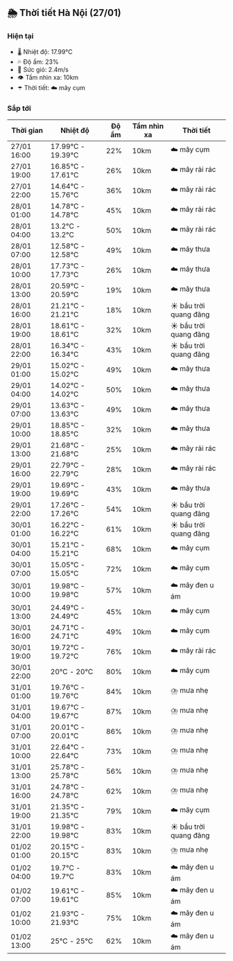 ## 🌦️ Thời tiết Hà Nội (27/01)

### Hiện tại

- 🌡️ Nhiệt độ: 17.99℃
- 💦 Độ ẩm: 23%
- 💨 Sức gió: 2.4m/s
- 👁️ Tầm nhìn xa: 10km
- ☂️ Thời tiết: ☁️ mây cụm

### Sắp tới

| Thời gian | Nhiệt độ | Độ ẩm | Tầm nhìn xa | Thời tiết |
| --- | --- | --- | --- | --- |
| 27/01 16:00 | 17.99℃ - 19.39℃ | 22% | 10km | ☁️ mây cụm |
| 27/01 19:00 | 16.85℃ - 17.61℃ | 26% | 10km | ☁️ mây rải rác |
| 27/01 22:00 | 14.64℃ - 15.76℃ | 36% | 10km | ☁️ mây rải rác |
| 28/01 01:00 | 14.78℃ - 14.78℃ | 45% | 10km | ☁️ mây rải rác |
| 28/01 04:00 | 13.2℃ - 13.2℃ | 50% | 10km | ☁️ mây rải rác |
| 28/01 07:00 | 12.58℃ - 12.58℃ | 49% | 10km | ☁️ mây thưa |
| 28/01 10:00 | 17.73℃ - 17.73℃ | 26% | 10km | ☁️ mây thưa |
| 28/01 13:00 | 20.59℃ - 20.59℃ | 19% | 10km | ☁️ mây thưa |
| 28/01 16:00 | 21.21℃ - 21.21℃ | 18% | 10km | ☀️ bầu trời quang đãng |
| 28/01 19:00 | 18.61℃ - 18.61℃ | 32% | 10km | ☀️ bầu trời quang đãng |
| 28/01 22:00 | 16.34℃ - 16.34℃ | 43% | 10km | ☀️ bầu trời quang đãng |
| 29/01 01:00 | 15.02℃ - 15.02℃ | 49% | 10km | ☁️ mây thưa |
| 29/01 04:00 | 14.02℃ - 14.02℃ | 50% | 10km | ☁️ mây thưa |
| 29/01 07:00 | 13.63℃ - 13.63℃ | 49% | 10km | ☁️ mây thưa |
| 29/01 10:00 | 18.85℃ - 18.85℃ | 32% | 10km | ☁️ mây thưa |
| 29/01 13:00 | 21.68℃ - 21.68℃ | 25% | 10km | ☁️ mây rải rác |
| 29/01 16:00 | 22.79℃ - 22.79℃ | 28% | 10km | ☁️ mây rải rác |
| 29/01 19:00 | 19.69℃ - 19.69℃ | 43% | 10km | ☁️ mây thưa |
| 29/01 22:00 | 17.26℃ - 17.26℃ | 54% | 10km | ☀️ bầu trời quang đãng |
| 30/01 01:00 | 16.22℃ - 16.22℃ | 61% | 10km | ☀️ bầu trời quang đãng |
| 30/01 04:00 | 15.21℃ - 15.21℃ | 68% | 10km | ☁️ mây cụm |
| 30/01 07:00 | 15.05℃ - 15.05℃ | 72% | 10km | ☁️ mây cụm |
| 30/01 10:00 | 19.98℃ - 19.98℃ | 57% | 10km | ☁️ mây đen u ám |
| 30/01 13:00 | 24.49℃ - 24.49℃ | 45% | 10km | ☁️ mây cụm |
| 30/01 16:00 | 24.71℃ - 24.71℃ | 49% | 10km | ☁️ mây cụm |
| 30/01 19:00 | 19.72℃ - 19.72℃ | 76% | 10km | ☁️ mây rải rác |
| 30/01 22:00 | 20℃ - 20℃ | 80% | 10km | ☁️ mây cụm |
| 31/01 01:00 | 19.76℃ - 19.76℃ | 84% | 10km | ⛈️ mưa nhẹ |
| 31/01 04:00 | 19.67℃ - 19.67℃ | 87% | 10km | ⛈️ mưa nhẹ |
| 31/01 07:00 | 20.01℃ - 20.01℃ | 86% | 10km | ⛈️ mưa nhẹ |
| 31/01 10:00 | 22.64℃ - 22.64℃ | 73% | 10km | ⛈️ mưa nhẹ |
| 31/01 13:00 | 25.78℃ - 25.78℃ | 56% | 10km | ⛈️ mưa nhẹ |
| 31/01 16:00 | 24.78℃ - 24.78℃ | 62% | 10km | ⛈️ mưa nhẹ |
| 31/01 19:00 | 21.35℃ - 21.35℃ | 79% | 10km | ☁️ mây cụm |
| 31/01 22:00 | 19.98℃ - 19.98℃ | 83% | 10km | ☀️ bầu trời quang đãng |
| 01/02 01:00 | 20.15℃ - 20.15℃ | 83% | 10km | ⛈️ mưa nhẹ |
| 01/02 04:00 | 19.7℃ - 19.7℃ | 83% | 10km | ☁️ mây đen u ám |
| 01/02 07:00 | 19.61℃ - 19.61℃ | 85% | 10km | ☁️ mây đen u ám |
| 01/02 10:00 | 21.93℃ - 21.93℃ | 75% | 10km | ☁️ mây đen u ám |
| 01/02 13:00 | 25℃ - 25℃ | 62% | 10km | ☁️ mây đen u ám |
